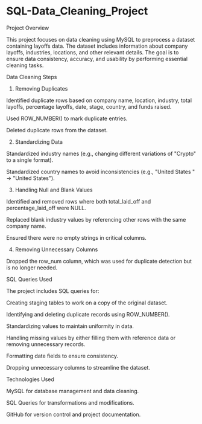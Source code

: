 # SQL-Data_Cleaning_Project

Project Overview

This project focuses on data cleaning using MySQL to preprocess a dataset containing layoffs data. The dataset includes information about company layoffs, industries, locations, and other relevant details. The goal is to ensure data consistency, accuracy, and usability by performing essential cleaning tasks.

Data Cleaning Steps

1. Removing Duplicates

Identified duplicate rows based on company name, location, industry, total layoffs, percentage layoffs, date, stage, country, and funds raised.

Used ROW_NUMBER() to mark duplicate entries.

Deleted duplicate rows from the dataset.

2. Standardizing Data

Standardized industry names (e.g., changing different variations of "Crypto" to a single format).

Standardized country names to avoid inconsistencies (e.g., "United States " → "United States").

3. Handling Null and Blank Values

Identified and removed rows where both total_laid_off and percentage_laid_off were NULL.

Replaced blank industry values by referencing other rows with the same company name.

Ensured there were no empty strings in critical columns.

4. Removing Unnecessary Columns

Dropped the row_num column, which was used for duplicate detection but is no longer needed.

SQL Queries Used

The project includes SQL queries for:

Creating staging tables to work on a copy of the original dataset.

Identifying and deleting duplicate records using ROW_NUMBER().

Standardizing values to maintain uniformity in data.

Handling missing values by either filling them with reference data or removing unnecessary records.

Formatting date fields to ensure consistency.

Dropping unnecessary columns to streamline the dataset.

Technologies Used

MySQL for database management and data cleaning.

SQL Queries for transformations and modifications.

GitHub for version control and project documentation.

